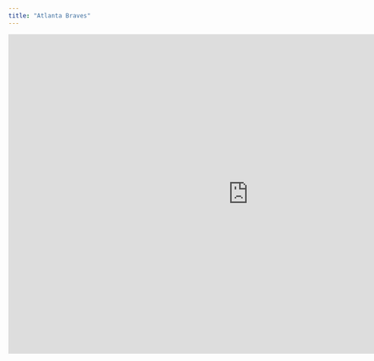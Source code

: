 ```yaml
---
title: "Atlanta Braves"
---
```


<iframe id="igraph" scrolling="no" style="border:none;" seamless="seamless" src="https://fancygama.github.io/ss_plots/ATL.html" height="640" width="960"></iframe>